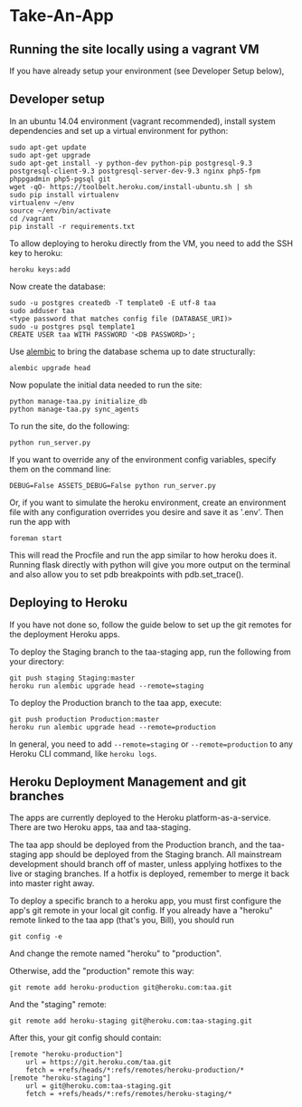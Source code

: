 Take-An-App 
===========

Running the site locally using a vagrant VM
---------------------

If you have already setup your environment (see Developer Setup below), 


Developer setup
---------------------

In an ubuntu 14.04 environment (vagrant recommended), install system dependencies
and set up a virtual environment for python: 

    sudo apt-get update
    sudo apt-get upgrade
    sudo apt-get install -y python-dev python-pip postgresql-9.3 postgresql-client-9.3 postgresql-server-dev-9.3 nginx php5-fpm phppgadmin php5-pgsql git
    wget -qO- https://toolbelt.heroku.com/install-ubuntu.sh | sh
    sudo pip install virtualenv
    virtualenv ~/env
    source ~/env/bin/activate
    cd /vagrant
    pip install -r requirements.txt
     
To allow deploying to heroku directly from the VM, you need to add the SSH key to heroku:

    heroku keys:add
    
Now create the database:

    sudo -u postgres createdb -T template0 -E utf-8 taa
    sudo adduser taa
    <type password that matches config file (DATABASE_URI)>
    sudo -u postgres psql template1
    CREATE USER taa WITH PASSWORD '<DB PASSWORD>';
   

Use [alembic](http://alembic.readthedocs.org/en/latest/) to bring the database schema 
up to date structurally:
    
    alembic upgrade head

Now populate the initial data needed to run the site:
    
    python manage-taa.py initialize_db
    python manage-taa.py sync_agents

To run the site, do the following:
    
    python run_server.py
    
If you want to override any of the environment config variables, specify them on the command line:

    DEBUG=False ASSETS_DEBUG=False python run_server.py
    
Or, if you want to simulate the heroku environment, create an environment file with any 
configuration overrides you desire and save it as '.env'. Then run the app with

    foreman start
    
This will read the Procfile and run the app similar to how heroku does it. Running flask
directly with python will give you more output on the terminal and also allow you to 
set pdb breakpoints with pdb.set_trace().
    


Deploying to Heroku
-------------------
    
If you have not done so, follow the guide below to set up the git remotes for the deployment Heroku apps.

To deploy the Staging branch to the taa-staging app, run the following from your directory:

    git push staging Staging:master
    heroku run alembic upgrade head --remote=staging
    
To deploy the Production branch to the taa app, execute:

    git push production Production:master
    heroku run alembic upgrade head --remote=production
    
    
 In general, you need to add `--remote=staging` or `--remote=production` to any Heroku CLI command, like `heroku logs`.
    


Heroku Deployment Management and git branches
------------------------------

The apps are currently deployed to the Heroku platform-as-a-service. There are two Heroku apps, taa and taa-staging.

The taa app should be deployed from the Production branch, and the taa-staging app should be deployed from the Staging branch.
All mainstream development should branch off of master, unless applying hotfixes to the live or staging branches.
If a hotfix is deployed, remember to merge it back into master right away.

To deploy a specific branch to a heroku app, you must first configure the app's git remote in your local git config. 
If you already have a "heroku" remote linked to the taa app (that's you, Bill), you should run

    git config -e
    
And change the remote named "heroku" to "production".

Otherwise, add the "production" remote this way:

    git remote add heroku-production git@heroku.com:taa.git
    
And the "staging" remote:

    git remote add heroku-staging git@heroku.com:taa-staging.git
    
After this, your git config should contain:

    [remote "heroku-production"]
        url = https://git.heroku.com/taa.git
        fetch = +refs/heads/*:refs/remotes/heroku-production/*
    [remote "heroku-staging"]
        url = git@heroku.com:taa-staging.git 
        fetch = +refs/heads/*:refs/remotes/heroku-staging/*